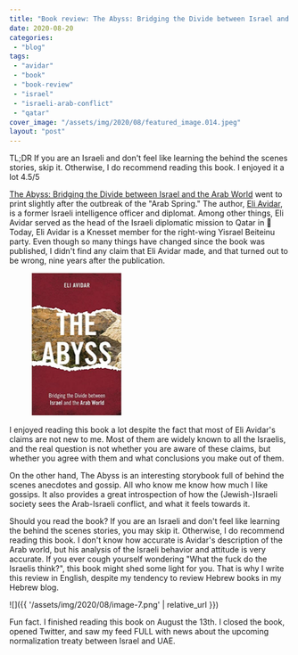 ```yaml
---
title: "Book review: The Abyss: Bridging the Divide between Israel and the Arab World"
date: 2020-08-20
categories: 
 - "blog"
tags: 
 - "avidar"
 - "book"
 - "book-review"
 - "israel"
 - "israeli-arab-conflict"
 - "qatar"
cover_image: "/assets/img/2020/08/featured_image.014.jpeg"
layout: "post"
---
```


TL;DR If you are an Israeli and don't feel like learning the behind the scenes stories, skip it. Otherwise, I do recommend reading this book. I enjoyed it a lot 4.5/5

[The Abyss: Bridging the Divide between Israel and the Arab World](https://www.amazon.com/Abyss-Bridging-Divide-between-Israel/dp/1442245476) went to print slightly after the outbreak of the "Arab Spring." The author, [Eli Avidar](https://en.wikipedia.org/wiki/Eli_Avidar), is a former Israeli intelligence officer and diplomat. Among other things, Eli Avidar served as the head of the Israeli diplomatic mission to Qatar in  Today, Eli Avidar is a Knesset member for the right-wing Yisrael Beiteinu party. Even though so many things have changed since the book was published, I didn't find any claim that Eli Avidar made, and that turned out to be wrong, nine years after the publication. 

<div class="wp-block-image"><figure class="alignright size-large is-resized"><a href="https://www.amazon.com/Abyss-Bridging-Divide-between-Israel/dp/1442245476"><img src="/assets/img/2020/08/image-6.png" alt="" class="wp-image-3487" width="161" height="256"></a></figure></div>

I enjoyed reading this book a lot despite the fact that most of Eli Avidar's claims are not new to me. Most of them are widely known to all the Israelis, and the real question is not whether you are aware of these claims, but whether you agree with them and what conclusions you make out of them.

On the other hand, The Abyss is an interesting storybook full of behind the scenes anecdotes and gossip. All who know me know how much I like gossips. It also provides a great introspection of how the (Jewish-)Israeli society sees the Arab-Israeli conflict, and what it feels towards it.

Should you read the book? If you are an Israeli and don't feel like learning the behind the scenes stories, you may skip it. Otherwise, I do recommend reading this book. I don't know how accurate is Avidar's description of the Arab world, but his analysis of the Israeli behavior and attitude is very accurate. If you ever cough yourself wondering "What the fuck do the Israelis think?", this book might shed some light for you. That is why I write this review in English, despite my tendency to review Hebrew books in my Hebrew blog.

![]({{ '/assets/img/2020/08/image-7.png' | relative_url }})

Fun fact. I finished reading this book on August the 13th. I closed the book, opened Twitter, and saw my feed FULL with news about the upcoming normalization treaty between Israel and UAE. 
